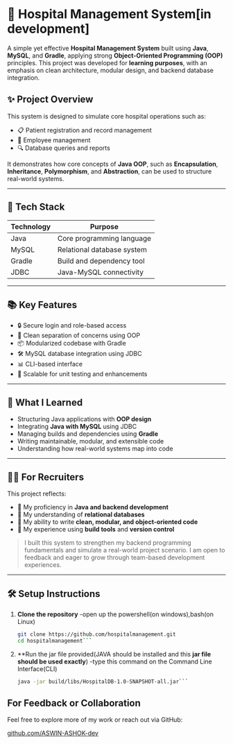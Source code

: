 # 🏥 Hospital Management System[in development]

A simple yet effective **Hospital Management System** built using **Java**, **MySQL**, and **Gradle**, applying strong **Object-Oriented Programming (OOP)** principles. This project was developed for **learning purposes**, with an emphasis on clean architecture, modular design, and backend database integration.

## ✨ Project Overview

This system is designed to simulate core hospital operations such as:

- 📋 Patient registration and record management  
- 👔 Employee management
- 🔍 Database queries and reports

It demonstrates how core concepts of **Java OOP**, such as **Encapsulation**, **Inheritance**, **Polymorphism**, and **Abstraction**, can be used to structure real-world systems.

---

## 🚀 Tech Stack

| Technology | Purpose                    |
|------------|----------------------------|
| Java       | Core programming language  |
| MySQL      | Relational database system |
| Gradle     | Build and dependency tool  |
| JDBC       | Java-MySQL connectivity    |

---

## 📚 Key Features

- 🔒 Secure login and role-based access
- 🧩 Clean separation of concerns using OOP
- 📦 Modularized codebase with Gradle
- 🛠️ MySQL database integration using JDBC
- 📊 CLI-based interface 
- 🧪 Scalable for unit testing and enhancements

---

## 🧠 What I Learned

- Structuring Java applications with **OOP design**
- Integrating **Java with MySQL** using JDBC
- Managing builds and dependencies using **Gradle**
- Writing maintainable, modular, and extensible code
- Understanding how real-world systems map into code

---

## 🧑‍💼 For Recruiters

This project reflects:

- 🔹 My proficiency in **Java and backend development**
- 🔹 My understanding of **relational databases**
- 🔹 My ability to write **clean, modular, and object-oriented code**
- 🔹 My experience using **build tools** and **version control**

> I built this system to strengthen my backend programming fundamentals and simulate a real-world project scenario. I am open to feedback and eager to grow through team-based development experiences.

---

## 🛠️ Setup Instructions

1. **Clone the repository**
   -open up the powershell(on windows),bash(on Linux)
   ```bash
   git clone https://github.com/hospitalmanagement.git
   cd hospitalmanagement```
3. **Run the jar file provided(JAVA should be installed and this **jar file should be used exactly**)
  -type this command on the Command Line Interface(CLI)
   ```bash
   java -jar build/libs/HospitalDB-1.0-SNAPSHOT-all.jar```

## For Feedback or Collaboration

Feel free to explore more of my work or reach out via GitHub:

[github.com/ASWIN-ASHOK-dev](https://github.com/ASWIN-ASHOK-dev)
